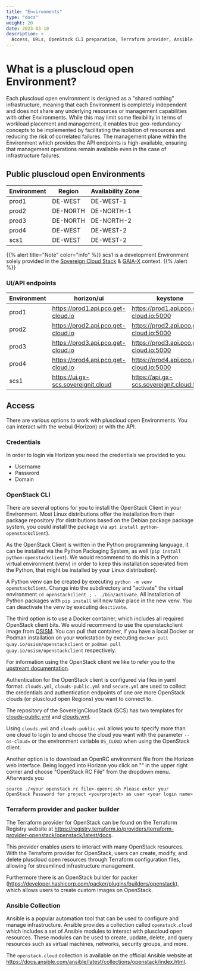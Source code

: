 ```yaml
---
title: "Environments"
type: "docs"
weight: 20
date: 2023-03-10
description: >
  Access, URLs, OpenStack CLI preparation, Terraform provider, Ansible collections
---
```


# What is a pluscloud open Environment?

Each pluscloud open environment is designed as a "shared nothing" infrastructure, meaning that each Environment is completely independent and does not share any underlying resources or management capabilities with other Environments. While this may limit some flexibility in terms of workload placement and management, it enables true geo-redundancy concepts to be implemented by facilitating the isolation of resources and reducing the risk of correlated failures. The management plane within the Environment which provides the API endpoints is high-available, ensuring that management operations remain available even in the case of infrastructure failures.

## Public pluscloud open Environments

| Environment | Region   | Availability Zone |
|-------------|----------|-------------------|
| prod1       | DE-WEST  | DE-WEST-1         |
| prod2       | DE-NORTH | DE-NORTH-1        |
| prod3       | DE-NORTH | DE-NORTH-2        |
| prod4       | DE-WEST  | DE-WEST-2         |
| scs1        | DE-WEST  | DE-WEST-2         |

{{% alert title="Note" color="info" %}}
scs1 is a development Environment solely provided in the [Sovereign Cloud Stack](https://scs.community) & [GAIA-X](https://gaia-x.eu) context.
{{% /alert %}}

### UI/API endpoints

| Environment | horizon/ui                            | keystone                                    |
|-------------|---------------------------------------|---------------------------------------------|
| prod1       | <https://prod1.api.pco.get-cloud.io>  | <https://prod1.api.pco.get-cloud.io:5000>   |
| prod2       | <https://prod2.api.pco.get-cloud.io>  | <https://prod2.api.pco.get-cloud.io:5000>   |
| prod3       | <https://prod3.api.pco.get-cloud.io>  | <https://prod3.api.pco.get-cloud.io:5000>   |
| prod4       | <https://prod4.api.pco.get-cloud.io>  | <https://prod4.api.pco.get-cloud.io:5000>   |
| scs1        | <https://ui.gx-scs.sovereignit.cloud> | <https://api.gx-scs.sovereignit.cloud:5000> |

## Access

There are various options to work with pluscloud open Environments. You can interact with the webui (Horizon) or with the API.

### Credentials

In order to login via Horizon you need the credentials we provided to you.

* Username
* Password
* Domain

### OpenStack CLI

There are several options for you to install the OpenStack Client in your Environment. Most Linux distributions offer the installation from their package repository (for distributions based on the Debian package  package system, you could install the package via `apt install python-openstackclient`).

As the OpenStack Client is written in the Python programming language, it can be installed via the Python Packaging System, as well (`pip install python-openstackclient`). We would recommend to do this in a Python virtual environment (venv) in order to keep this installation seperated from the Python, that might be installed by your Linux distribution).

A Python venv can be created by executing `python -m venv openstackclient`. Change into the subdirectory and "activate" the virtual environment `cd openstackclient ; . ./bin/activate`. All installation of Python packages with `pip install` will now take place in the new venv. You can deactivate the venv by executing `deactivate`.

The third option is to use a Docker container, which includes all required OpenStack client bits. We would recommend to use the openstackclient image from [OSISM](https://osism.tech/de). You can pull that container, if you have a local Docker or Podman installation on your workstation by executing `docker pull quay.io/osism/openstackclient` or `podman pull quay.io/osism/openstackclient` respectively.

For information using the OpenStack client we like to refer you to the [upstream documentation](https://docs.openstack.org/python-openstackclient/latest/index.html).

Authentication for the OpenStack client is configured via files in yaml format. `clouds.yml`, `clouds-public.yml` and `secure.yml` are used to collect the credentials and authentication endpoints of one ore more  OpenStack clouds (or pluscloud open Regions) you want to connect to.

The repository of the SovereignCloudStack (SCS) has two templates for [clouds-public.yml](https://github.com/SovereignCloudStack/docs/blob/main/community/contribute/cloud-resources/clouds-public.yaml) and [clouds.yml](https://github.com/SovereignCloudStack/docs/blob/main/community/contribute/cloud-resources/clouds.yaml.sample).

Using `clouds.yml` and `clouds-public.yml` allows you to specify more than one cloud to login to and choose the cloud you want with the parameter `--os-cloud=` or the environment variable `OS_CLOUD` when using the OpenStack client.

Another option is to download an OpenRC environment file from the Horizon web interface. Being logged into Horizon you click on "<your login name>" in the upper right corner and choose "OpenStack RC File" from the dropdown menu.
Afterwards you

``source ./<your openstack rc file>-openrc.sh
  Please enter your OpenStack Password for project <yourproject> as user <your login name>``

### Terraform provider and packer builder

The Terraform provider for OpenStack can be found on the Terraform Registry website at <https://registry.terraform.io/providers/terraform-provider-openstack/openstack/latest/docs>.

This provider enables users to interact with many OpenStack resources. With the Terraform provider for OpenStack, users can create, modify, and delete pluscloud open resources through Terraform configuration files, allowing for streamlined infrastructure management.

Furthermore there is an OpenStack builder for packer (<https://developer.hashicorp.com/packer/plugins/builders/openstack>), which allows users to create custom images on OpenStack.

### Ansible Collection

Ansible is a popular automation tool that can be used to configure and manage infrastructure. Ansible provides a collection called `openstack.cloud` which includes a set of Ansible modules to interact with pluscloud open resources. These modules can be used to create, update, delete, and query resources such as virtual machines, networks, security groups, and more.

The `openstack.cloud` collection is available on the official Ansible website at <https://docs.ansible.com/ansible/latest/collections/openstack/index.html>.
